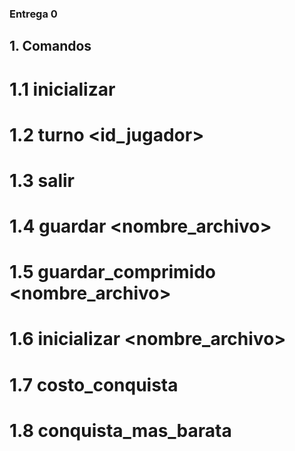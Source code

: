 ### Entrega 0


## 1. Comandos
  # 1.1 inicializar
  # 1.2 turno <id_jugador>
  # 1.3 salir
  # 1.4 guardar <nombre_archivo>
  # 1.5 guardar_comprimido <nombre_archivo>
  # 1.6 inicializar <nombre_archivo>
  # 1.7 costo_conquista <territorio>
  # 1.8 conquista_mas_barata
